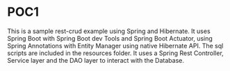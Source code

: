 # POC1
This is a sample rest-crud example using Spring and Hibernate.
It uses Spring Boot with Spring Boot dev Tools and Spring Boot Actuator, using Spring Annotations with Entity Manager using native Hibernate API.
The sql scripts are included in the resources folder.
It uses a Spring Rest Controller, Service layer and the DAO layer to interact with the Database.
